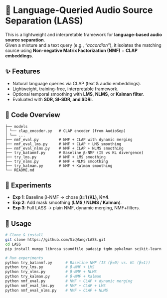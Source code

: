 # 🎵 Language-Queried Audio Source Separation (LASS)

This is a lightweight and interpretable framework for **language-based audio source separation**.  
Given a mixture and a text query (e.g., *“accordion”*), it isolates the matching source using **Non-negative Matrix Factorization (NMF)** + **CLAP embeddings**.


## ✨ Features
- Natural language queries via CLAP (text & audio embeddings).
- Lightweight, training-free, interpretable framework.
- Optional temporal smoothing with **LMS**, **NLMS**, or **Kalman filter**.
- Evaluated with **SDR, SI-SDR, and SDRi**.


## 📂 Code Overview
```
├── models
│ └── clap_encoder.py   # CLAP encoder (from AudioSep)
│ └── ...
├── nmf_eval.py         # NMF + CLAP with dynamic merging
├── nmf_eval_lms.py     # NMF + CLAP + LMS smoothing
├── nmf_eval_nlms.py    # NMF + CLAP + NLMS smoothing
├── try_batanmf.py      # Baseline β-NMF (IS vs KL divergence)
├── try_lms.py          # NMF + LMS smoothing
├── try_nlms.py         # NMF + NLMS smoothing
├── try_kalman.py       # NMF + Kalman smoothing
└── README.md
```


## 🧪 Experiments
- **Exp 1**: Baseline β-NMF → chose **β=1 (KL)**, **K=4**.  
- **Exp 2**: Add mask smoothing (**LMS / NLMS / Kalman**).  
- **Exp 3**: Full LASS → plain NMF, dynamic merging, NMF+filters.  


## 🚀 Usage
```bash
# Clone & install
git clone https://github.com/SiqWang/LASS.git
cd LASS
pip install numpy librosa soundfile padasip tqdm pykalman scikit-learn torch

# Run experiments
python try_batanmf.py      # Baseline NMF (IS (β=0) vs. KL (β=1))
python try_lms.py          # β-NMF + LMS
python try_nlms.py         # β-NMF + NLMS
python try_kalman.py       # β-NMF + Kalman
python nmf_eval.py         # NMF + CLAP + dynamic merging
python nmf_eval_lms.py     # NMF + CLAP + LMS
python nmf_eval_nlms.py    # NMF + CLAP + NLMS
```
